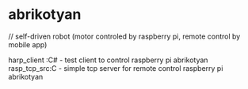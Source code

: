 # abrikotyan
// self-driven robot (motor controled by raspberry pi, remote control by mobile app) 

harp_client :C# - test client to control raspberry pi abrikotyan
rasp_tcp_src:C - simple tcp server for remote control raspberry pi abrikotyan

